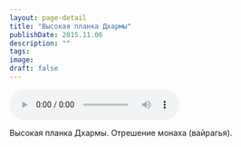 ```yaml
---
layout: page-detail
title: "Высокая планка Дхармы"
publishDate: 2015.11.06
description: ""
tags:
image:
draft: false
---
```


<audio title="2015.11.06 - Высокая планка Дхармы.mp3" src="/upload/iblock/19b/19ba09631e927c7cdb63e45a1bcbca44.mp3" controls=""></audio>

 Высокая планка Дхармы. Отрешение монаха (вайрагья). 

  
